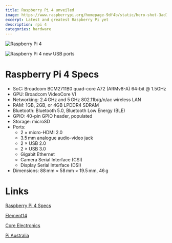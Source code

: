 ```yaml
---
title: Raspberry Pi 4 unveiled
image: https://www.raspberrypi.org/homepage-9df4b/static/hero-shot-3ad1d131ea382fa6f006b18aefc820aa.png
excerpt: Latest and greatest Raspberry Pi yet
description: rpi 4 
categories: hardware
---
```


![Raspberry Pi 4](https://cdn.shopify.com/s/files/1/0176/3274/products/Pi-4_ANGLE_TRANS_1024x1024.jpg?v=1561312182)

![Raspberry Pi 4 new USB ports](https://www.raspberrypi.org/magpi/wp-content/uploads/2019/06/USB_ENET_CU-web.jpg)

# Raspberry Pi 4 Specs

* SoC: Broadcom BCM2711B0 quad-core A72 (ARMv8-A) 64-bit @ 1.5GHz
* GPU: Broadcom VideoCore VI
* Networking: 2.4 GHz and 5 GHz 802.11b/g/n/ac wireless LAN
* RAM: 1GB, 2GB, or 4GB LPDDR4 SDRAM
* Bluetooth: Bluetooth 5.0, Bluetooth Low Energy (BLE)
* GPIO: 40-pin GPIO header, populated
* Storage: microSD
* Ports: 
   - 2 × micro-HDMI 2.0
   - 3.5 mm analogue audio-video jack
   - 2 × USB 2.0
   - 2 × USB 3.0
   - Gigabit Ethernet
   - Camera Serial Interface (CSI)
   - Display Serial Interface (DSI)
* Dimensions: 88 mm × 58 mm × 19.5 mm, 46 g

# Links

[Raspberry Pi 4 Specs](https://www.raspberrypi.org/magpi/raspberry-pi-4-specs-benchmarks/)

[Element14](https://au.element14.com/MarketingProductList?orderCode=3051885,3051886,3051887)

[Core Electronics](https://core-electronics.com.au/raspberry-pi.html)

[Pi Australia](https://raspberry.piaustralia.com.au/)




